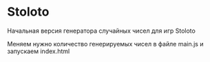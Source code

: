# Stoloto

Начальная версия генератора случайных чисел для игр Stoloto

Меняем нужно количество генерируемых чисел в файле main.js и запускаем index.html
